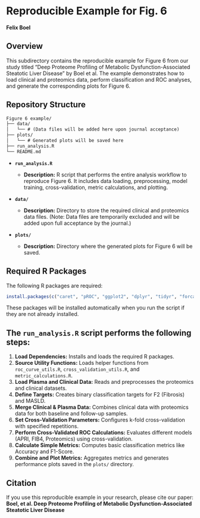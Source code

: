 # Reproducible Example for Fig. 6

**Felix Boel**



## Overview

This subdirectory contains the reproducible example for Figure 6 from our study titled “Deep Proteome Profiling of Metabolic Dysfunction-Associated Steatotic Liver Disease” by Boel et al. The example demonstrates how to load clinical and proteomics data, perform classification and ROC analyses, and generate the corresponding plots for Figure 6.

## Repository Structure


   ```markdown
   Figure 6 example/
   ├── data/
   │   └── # (Data files will be added here upon journal acceptance)
   ├── plots/
   │   └── # Generated plots will be saved here
   ├── run_analysis.R
   └── README.md
   ```

- **`run_analysis.R`**
  - **Description:** R script that performs the entire analysis workflow to reproduce Figure 6. It includes data loading, preprocessing, model training, cross-validation, metric calculations, and plotting.

- **`data/`**
  - **Description:** Directory to store the required clinical and proteomics data files. (Note: Data files are temporarily excluded and will be added upon full acceptance by the journal.)

- **`plots/`**
  - **Description:** Directory where the generated plots for Figure 6 will be saved.

## Required R Packages

The following R packages are required:

```r
install.packages(c("caret", "pROC", "ggplot2", "dplyr", "tidyr", "forcats", "reshape2", "tibble"))
```
These packages will be installed automatically when you run the script if they are not already installed.

## The `run_analysis.R` script performs the following steps:

1. **Load Dependencies:** Installs and loads the required R packages.
2. **Source Utility Functions:** Loads helper functions from `roc_curve_utils.R`, `cross_validation_utils.R`, and `metric_calculations.R`.
3. **Load Plasma and Clinical Data:** Reads and preprocesses the proteomics and clinical datasets.
4. **Define Targets:** Creates binary classification targets for F2 (Fibrosis) and MASLD.
5. **Merge Clinical & Plasma Data:** Combines clinical data with proteomics data for both baseline and follow-up samples.
6. **Set Cross-Validation Parameters:** Configures k-fold cross-validation with specified repetitions.
7. **Perform Cross-Validated ROC Calculations:** Evaluates different models (APRI, FIB4, Proteomics) using cross-validation.
8. **Calculate Simple Metrics:** Computes basic classification metrics like Accuracy and F1-Score.
9. **Combine and Plot Metrics:** Aggregates metrics and generates performance plots saved in the `plots/` directory.

## Citation

If you use this reproducible example in your research, please cite our paper:
**Boel, et al. Deep Proteome Profiling of Metabolic Dysfunction-Associated Steatotic Liver Disease**
